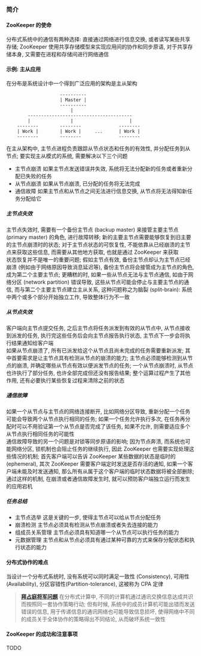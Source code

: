 ### 简介

#### ZooKeeper 的使命
分布式系统中的通信有两种选择: 直接通过网络进行信息交换, 或者读写某些共享存储; ZooKeeper 使用共享存储模型来实现应用间的协作和同步原语, 对于共享存储本身, 又需要在进程和存储间进行网络通信

#### 示例: 主从应用
在分布是系统设计中一个得到广泛应用的架构是主从架构
```
                    ----------
                    | Master |
                    ----------
                        |
        ---------------------------------------
        |               |                     |
    --------        --------              --------
    | Work |        | Work |     ...      | Work |
    --------        --------              --------
```
在主从架构中, 主节点进程负责跟踪从节点状态和任务的有效性, 并分配任务到从节点; 要实现主从模式的系统, 需要解决以下三个问题
- 主节点崩溃
如果主节点发送错误并失效, 系统将无法分配新的任务或者重新分配已失败的任务
- 从节点崩溃
如果从节点崩溃, 已分配的任务将无法完成
- 通信故障
如果主节点和从节点之间无法进行信息交换, 从节点将无法得知新任务分配给它

##### 主节点失效
主节点失效时, 需要有一个备份主节点 (backup master) 来接管主要主节点 (primary master) 的角色, 进行故障转移; 新的主要主节点需要能够恢复到旧主要的主节点崩溃时的状态; 对于主节点状态的可恢复性, 不能依靠从已经崩溃的主节点来获取这些信息, 而需要从其他地方获取, 也就是通过 ZooKeeper 来获取  
状态恢复并不是唯一的重要问题; 假如主节点有效, 备份主节点却认为主节点已经崩溃 (例如由于网络原因导致消息延迟等), 备份主节点将会接管成为主节点的角色, 成为第二个主要主节点; 更糟糕的时, 如果一些从节点无法与主节点通信, 如由于网络分区 (network partition) 错误导致, 这些从节点可能会停止与主要主节点的通信, 而与第二个主要主节点建立主从关系, 这种问题称之为脑裂 (split-brain): 系统中两个或多个部分开始独立工作, 导致整体行为不一致

##### 从节点失效
客户端向主节点提交任务, 之后主节点将任务派发到有效的从节点中, 从节点接收到派发的任务, 执行完这些任务后会向主节点报告执行状态, 主节点下一步会将执行结果通知给客户端  
如果从节点崩溃了, 所有已派发给这个从节点且尚未完成的任务需要重新派发; 其中首要需求是让主节点具有检测从节点的崩溃的能力; 主节点必须能够检测到从节点的崩溃, 并确定哪些从节点有效以便派发节点的任务; 一个从节点崩溃时, 从节点也许执行了部分任务, 也许全部完成但还没有报告结果; 整个运算过程产生了其他作用, 还有必要执行某些恢复过程来清除之前的状态

##### 通信故障
如果一个从节点与主节点的网络连接断开, 比如网络分区导致, 重新分配一个任务可能会导致两个从节点执行相同的任务; 如果一个任务允许执行多次, 在任务再分配时可以不用验证第一个从节点是否完成了该任务, 如果不允许, 则需要适应多个从节点执行相同任务的可能性  
通信故障导致的另一个问题是对锁等同步原语的影响; 因为节点奔溃, 而系统也可能网络分区, 锁机制也会阻止任务的继续执行, 因此 ZooKeeper 也需要实现处理这些情况的机制; 首先客户端可以告诉 ZooKeeper 某些数据的状态是临时的 (ephemeral), 其次 ZooKeeper 需要客户端定时发送是否存活的通知, 如果一个客户端未能及时发送通知, 那么所有从属于这个客户端的临时状态数据将被全部删除; 通过这样的机制, 在崩溃或者通信故障发生时, 就可以预防客户端独立运行而发生的应用宕机

##### 任务总结
- 主节点选举
这是关键的一步, 使得主节点可以给从节点分配任务
- 崩溃检测
主节点必须具有检测从节点崩溃或者失去连接的能力
- 组成员关系管理
主节点必须具有知道哪一个从节点可以执行任务的能力
- 元数据管理
主节点和从节点必须具有通过某种可靠的方式来保存分配状态和执行状态的能力

#### 分布式协作的难点
当设计一个分布式系统时, 没有系统可以同时满足一致性 (Consistency), 可用性(Availability), 分区容错性(Partition-tolerance), 这被称为 CPA 定律

>[**拜占庭将军问题**](https://zh.wikipedia.org/wiki/%E6%8B%9C%E5%8D%A0%E5%BA%AD%E5%B0%86%E5%86%9B%E9%97%AE%E9%A2%98)
在分布式计算中, 不同的计算机通过通讯交换信息达成共识而按照同一套协作策略行动; 但有时候, 系统中的成员计算机可能出错而发送错误的信息, 用于传递信息的通讯网络也可能导致信息损坏, 使得网络中不同的成员关于全体协作的策略得出不同结论, 从而破坏系统一致性

#### ZooKeeper 的成功和注意事项
TODO
